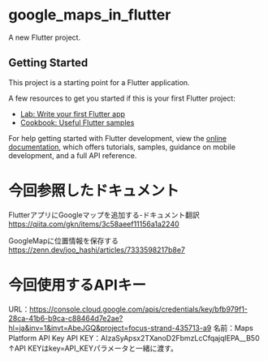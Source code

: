 # google_maps_in_flutter

A new Flutter project.

## Getting Started

This project is a starting point for a Flutter application.

A few resources to get you started if this is your first Flutter project:

- [Lab: Write your first Flutter app](https://docs.flutter.dev/get-started/codelab)
- [Cookbook: Useful Flutter samples](https://docs.flutter.dev/cookbook)

For help getting started with Flutter development, view the
[online documentation](https://docs.flutter.dev/), which offers tutorials,
samples, guidance on mobile development, and a full API reference.

# 今回参照したドキュメント
FlutterアプリにGoogleマップを追加する-ドキュメント翻訳
https://qiita.com/gkn/items/3c58aeef11156a1a2240

GoogleMapに位置情報を保存する
https://zenn.dev/joo_hashi/articles/7333598217b8e7

# 今回使用するAPIキー
URL：https://console.cloud.google.com/apis/credentials/key/bfb979f1-28ca-41b6-b9ca-c88464d7e2ae?hl=ja&inv=1&invt=AbeJGQ&project=focus-strand-435713-a9
名前：Maps Platform API Key
API KEY：AIzaSyApsx2TXanoD2FbmzLcCfqajqlEPA__B50
↑API KEYはkey=API_KEYパラメータと一緒に渡す。


